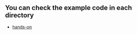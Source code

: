 ## You can check the example code in each directory
* [hands-on](https://github.com/lifull-dev/bucky-core/blob/master/example/hands-on)